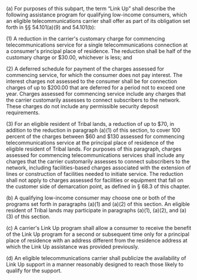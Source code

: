 (a) For purposes of this subpart, the term “Link Up” shall describe the following assistance program for qualifying low-income consumers, which an eligible telecommunications carrier shall offer as part of its obligation set forth in §§ 54.101(a)(9) and 54.101(b):

(1) A reduction in the carrier's customary charge for commencing telecommunications service for a single telecommunications connection at a consumer's principal place of residence. The reduction shall be half of the customary charge or $30.00, whichever is less; and

(2) A deferred schedule for payment of the charges assessed for commencing service, for which the consumer does not pay interest. The interest charges not assessed to the consumer shall be for connection charges of up to $200.00 that are deferred for a period not to exceed one year. Charges assessed for commencing service include any charges that the carrier customarily assesses to connect subscribers to the network. These charges do not include any permissible security deposit requirements.

(3) For an eligible resident of Tribal lands, a reduction of up to $70, in addition to the reduction in paragraph (a)(1) of this section, to cover 100 percent of the charges between $60 and $130 assessed for commencing telecommunications service at the principal place of residence of the eligible resident of Tribal lands. For purposes of this paragraph, charges assessed for commencing telecommunications services shall include any charges that the carrier customarily assesses to connect subscribers to the network, including facilities-based charges associated with the extension of lines or construction of facilities needed to initiate service. The reduction shall not apply to charges assessed for facilities or equipment that fall on the customer side of demarcation point, as defined in § 68.3 of this chapter.

(b) A qualifying low-income consumer may choose one or both of the programs set forth in paragraphs (a)(1) and (a)(2) of this section. An eligible resident of Tribal lands may participate in paragraphs (a)(1), (a)(2), and (a)(3) of this section.

(c) A carrier's Link Up program shall allow a consumer to receive the benefit of the Link Up program for a second or subsequent time only for a principal place of residence with an address different from the residence address at which the Link Up assistance was provided previously.

(d) An eligible telecommunications carrier shall publicize the availability of Link Up support in a manner reasonably designed to reach those likely to qualify for the support.

